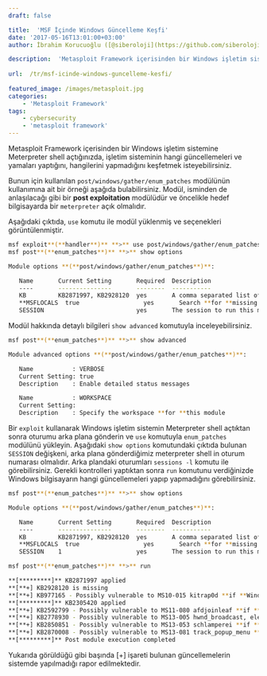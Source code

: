 ```yaml
---
draft: false

title:  'MSF İçinde Windows Güncelleme Keşfi'
date: '2017-05-16T13:01:00+03:00'
author: İbrahim Korucuoğlu ([@siberoloji](https://github.com/siberoloji))

description:  'Metasploit Framework içerisinden bir Windows işletim sistemine Meterpreter shell açtığınızda, işletim sisteminin hangi güncellemeleri ve yamaları yaptığını, hangilerini yapmadığını keşfetmek isteyebilirsiniz.' 
 
url:  /tr/msf-icinde-windows-guncelleme-kesfi/
 
featured_image: /images/metasploit.jpg
categories:
    - 'Metasploit Framework'
tags:
    - cybersecurity
    - 'metasploit framework'
---
```



Metasploit Framework içerisinden bir Windows işletim sistemine Meterpreter shell açtığınızda, işletim sisteminin hangi güncellemeleri ve yamaları yaptığını, hangilerini yapmadığını keşfetmek isteyebilirsiniz.



Bunun için kullanılan `post/windows/gather/enum_patches` modülünün kullanımına ait bir örneği aşağıda bulabilirsiniz. Modül, isminden de anlaşılacağı gibi bir **post exploitation** modülüdür ve öncelikle hedef bilgisayarda bir `meterpreter` açık olmalıdır.



Aşağıdaki çıktıda, `use` komutu ile modül yüklenmiş ve seçenekleri görüntülenmiştir.


```bash
msf exploit**(**handler**)** **>** use post/windows/gather/enum_patches
msf post**(**enum_patches**)** **>** show options

Module options **(**post/windows/gather/enum_patches**)**:

   Name       Current Setting       Required  Description
   ----       ---------------       --------  -----------
   KB         KB2871997, KB2928120  yes       A comma separated list of KB patches to search **for
   **MSFLOCALS  true                  yes       Search **for **missing patchs **for **which there is a MSF local module
   SESSION                          yes       The session to run this module on.
```



Modül hakkında detaylı bilgileri `show advanced` komutuyla inceleyebilirsiniz.


```bash
msf post**(**enum_patches**)** **>** show advanced

Module advanced options **(**post/windows/gather/enum_patches**)**:

   Name           : VERBOSE
   Current Setting: true
   Description    : Enable detailed status messages

   Name           : WORKSPACE
   Current Setting: 
   Description    : Specify the workspace **for **this module
```



Bir `exploit` kullanarak Windows işletim sistemin Meterpreter shell açtıktan sonra oturumu arka plana gönderin ve `use` komutuyla `enum_patches` modülünü yükleyin. Aşağıdaki `show options` komutundaki çıktıda bulunan `SESSION` değişkeni, arka plana gönderdiğimiz meterpreter shell in oturum numarası olmalıdır. Arka plandaki oturumları `sessions -l` komutu ile görebilirsiniz. Gerekli kontrolleri yaptıktan sonra `run` komutunu verdiğinizde Windows bilgisayarın hangi güncellemeleri yapıp yapmadığını görebilirsiniz.


```bash
msf post**(**enum_patches**)** **>** show options

Module options **(**post/windows/gather/enum_patches**)**:

   Name       Current Setting       Required  Description
   ----       ---------------       --------  -----------
   KB         KB2871997, KB2928120  yes       A comma separated list of KB patches to search **for
   **MSFLOCALS  true                  yes       Search **for **missing patchs **for **which there is a MSF local module
   SESSION    1                     yes       The session to run this module on.

msf post**(**enum_patches**)** **>** run

**[*********]** KB2871997 applied
**[**+] KB2928120 is missing
**[**+] KB977165 - Possibly vulnerable to MS10-015 kitrap0d **if **Windows 2K SP4 - Windows 7 **(**x86**)**
**[*********]** KB2305420 applied
**[**+] KB2592799 - Possibly vulnerable to MS11-080 afdjoinleaf **if **XP SP2/SP3 Win 2k3 SP2
**[**+] KB2778930 - Possibly vulnerable to MS13-005 hwnd_broadcast, elevates from Low to Medium integrity
**[**+] KB2850851 - Possibly vulnerable to MS13-053 schlamperei **if **x86 Win7 SP0/SP1
**[**+] KB2870008 - Possibly vulnerable to MS13-081 track_popup_menu **if **x86 Windows 7 SP0/SP1
**[*********]** Post module execution completed
```



Yukarıda görüldüğü gibi başında [+] işareti bulunan güncellemelerin sistemde yapılmadığı rapor edilmektedir.
